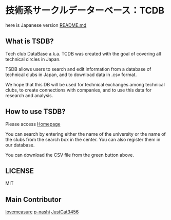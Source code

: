 # 技術系サークルデーターベース：TCDB

here is Japanese version [README.md](https://github.com/RobotClub-RyukyuUniv/TCDB/tree/main?tab=readme-ov-file)

## What is TSDB?

Tech club DataBase a.k.a. TCDB was created with the goal of covering all technical circles in Japan.

TSDB allows users to search and edit information from a database of technical clubs in Japan, and to download data in .csv format.

We hope that this DB will be used for technical exchanges among technical clubs, to create connections with companies, and to use this data for research and analysis.

## How to use TSDB?

Please access [Homepage](https://robotclub-ryukyuuniv.github.io/TCDB/)


You can search by entering either the name of the university or the name of the clubs from the search box in the center.
You can also register them in our database.

You can download the CSV file from the green button above.

## LICENSE

MIT

## Main Contributor
[lovemeasure](https://github.com/lovemeasure)
[p-nashi](https://github.com/p-nasimonan)
[JustCat3456](https://github.com/orgs/RobotClub-RyukyuUniv/people/JustCat3456)